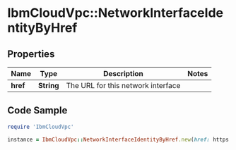 # IbmCloudVpc::NetworkInterfaceIdentityByHref

## Properties

Name | Type | Description | Notes
------------ | ------------- | ------------- | -------------
**href** | **String** | The URL for this network interface | 

## Code Sample

```ruby
require 'IbmCloudVpc'

instance = IbmCloudVpc::NetworkInterfaceIdentityByHref.new(href: https://us-south.iaas.cloud.ibm.com/v1/instances/1e09281b-f177-46fb-baf1-bc152b2e391a/network_interfaces/10c02d81-0ecb-4dc5-897d-28392913b81e)
```


